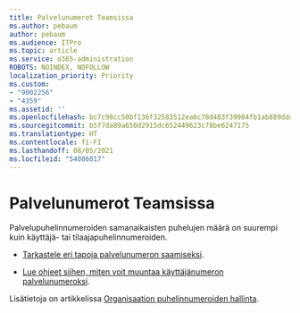 ```yaml
---
title: Palvelunumerot Teamsissa
ms.author: pebaum
author: pebaum
ms.audience: ITPro
ms.topic: article
ms.service: o365-administration
ROBOTS: NOINDEX, NOFOLLOW
localization_priority: Priority
ms.custom:
- "9002256"
- "4359"
ms.assetid: ''
ms.openlocfilehash: bc7c98cc50bf136f32583512ea6c78d483f39984fb1ab889dda19d1c1391e90f
ms.sourcegitcommit: b5f7da89a650d2915dc652449623c78be6247175
ms.translationtype: HT
ms.contentlocale: fi-FI
ms.lasthandoff: 08/05/2021
ms.locfileid: "54086017"
---
```

# <a name="service-numbers-in-teams"></a>Palvelunumerot Teamsissa

Palvelupuhelinnumeroiden samanaikaisten puhelujen määrä on suurempi kuin käyttäjä- tai tilaajapuhelinnumeroiden. 

- [Tarkastele eri tapoja palvelunumeron saamiseksi](https://docs.microsoft.com/microsoftteams/getting-service-phone-numbers). 

- [Lue ohjeet siihen, miten voit muuntaa käyttäjänumeron palvelunumeroksi](https://docs.microsoft.com/microsoftteams/manage-phone-numbers-for-your-organization/phone-number-management-for-the-u-s).

Lisätietoja on artikkelissa [Organisaation puhelinnumeroiden hallinta](https://docs.microsoft.com/microsoftteams/manage-phone-numbers-for-your-organization/manage-phone-numbers-for-your-organization).
